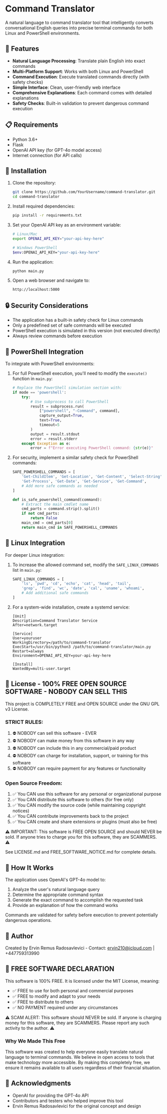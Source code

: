 # Command Translator

A natural language to command translator tool that intelligently converts conversational English queries into precise terminal commands for both Linux and PowerShell environments.

## 🌟 Features

- **Natural Language Processing**: Translate plain English into exact commands
- **Multi-Platform Support**: Works with both Linux and PowerShell
- **Command Execution**: Execute translated commands directly (with safety checks)
- **Simple Interface**: Clean, user-friendly web interface
- **Comprehensive Explanations**: Each command comes with detailed explanations
- **Safety Checks**: Built-in validation to prevent dangerous command execution

## 📋 Requirements

- Python 3.6+
- Flask
- OpenAI API key (for GPT-4o model access)
- Internet connection (for API calls)

## 🚀 Installation

1. Clone the repository:
   ```bash
   git clone https://github.com/YourUsername/command-translator.git
   cd command-translator
   ```

2. Install required dependencies:
   ```bash
   pip install -r requirements.txt
   ```

3. Set your OpenAI API key as an environment variable:
   ```bash
   # Linux/Mac
   export OPENAI_API_KEY="your-api-key-here"
   
   # Windows PowerShell
   $env:OPENAI_API_KEY="your-api-key-here"
   ```

4. Run the application:
   ```bash
   python main.py
   ```

5. Open a web browser and navigate to:
   ```
   http://localhost:5000
   ```

## 🔒 Security Considerations

- The application has a built-in safety check for Linux commands
- Only a predefined set of safe commands will be executed
- PowerShell execution is simulated in this version (not executed directly)
- Always review commands before execution

## 🔄 PowerShell Integration

To integrate with PowerShell environments:

1. For full PowerShell execution, you'll need to modify the `execute()` function in `main.py`:
   ```python
   # Replace the PowerShell simulation section with:
   if mode == 'powershell':
       try:
           # Use subprocess to call PowerShell
           result = subprocess.run(
               ["powershell", "-Command", command],
               capture_output=True,
               text=True,
               timeout=5
           )
           output = result.stdout
           error = result.stderr
       except Exception as e:
           error = f"Error executing PowerShell command: {str(e)}"
   ```

2. For security, implement a similar safety check for PowerShell commands:
   ```python
   SAFE_POWERSHELL_COMMANDS = [
       'Get-ChildItem', 'Get-Location', 'Get-Content', 'Select-String',
       'Get-Process', 'Get-Date', 'Get-Service', 'Get-Command',
       # Add more safe commands as needed
   ]
   
   def is_safe_powershell_command(command):
       # Extract the main cmdlet name
       cmd_parts = command.strip().split()
       if not cmd_parts:
           return False
       main_cmd = cmd_parts[0]
       return main_cmd in SAFE_POWERSHELL_COMMANDS
   ```

## 🐧 Linux Integration

For deeper Linux integration:

1. To increase the allowed command set, modify the `SAFE_LINUX_COMMANDS` list in `main.py`:
   ```python
   SAFE_LINUX_COMMANDS = [
       'ls', 'pwd', 'cd', 'echo', 'cat', 'head', 'tail', 
       'grep', 'find', 'wc', 'date', 'cal', 'uname', 'whoami',
       # Add additional safe commands
   ]
   ```

2. For a system-wide installation, create a systemd service:
   ```
   [Unit]
   Description=Command Translator Service
   After=network.target

   [Service]
   User=youruser
   WorkingDirectory=/path/to/command-translator
   ExecStart=/usr/bin/python3 /path/to/command-translator/main.py
   Restart=always
   Environment=OPENAI_API_KEY=your-api-key-here

   [Install]
   WantedBy=multi-user.target
   ```

## 📜 License - 100% FREE OPEN SOURCE SOFTWARE - NOBODY CAN SELL THIS

This project is COMPLETELY FREE and OPEN SOURCE under the GNU GPL v3 License.

### STRICT RULES:
1. ⛔ NOBODY can sell this software - EVER
2. ⛔ NOBODY can make money from this software in any way
3. ⛔ NOBODY can include this in any commercial/paid product
4. ⛔ NOBODY can charge for installation, support, or training for this software
5. ⛔ NOBODY can require payment for any features or functionality

### Open Source Freedom:
1. ✅ You CAN use this software for any personal or organizational purpose
2. ✅ You CAN distribute this software to others (for free only)
3. ✅ You CAN modify the source code (while maintaining copyright notices)
4. ✅ You CAN contribute improvements back to the project
5. ✅ You CAN create and share extensions or plugins (must also be free)

⚠️ IMPORTANT: This software is FREE OPEN SOURCE and should NEVER be sold. If anyone tries to charge you for this software, they are SCAMMERS. ⚠️

See LICENSE.md and FREE_SOFTWARE_NOTICE.md for complete details.

## 🧠 How It Works

The application uses OpenAI's GPT-4o model to:
1. Analyze the user's natural language query
2. Determine the appropriate command syntax
3. Generate the exact command to accomplish the requested task
4. Provide an explanation of how the command works

Commands are validated for safety before execution to prevent potentially dangerous operations.

## 👤 Author

Created by Ervin Remus Radosavlevici - Contact: ervin210@icloud.com | +447759313990

## 📄 FREE SOFTWARE DECLARATION

This software is 100% FREE. It is licensed under the MIT License, meaning:

- ✅ FREE to use for both personal and commercial purposes
- ✅ FREE to modify and adapt to your needs
- ✅ FREE to distribute to others
- ✅ NO PAYMENT required under any circumstances

⚠️ SCAM ALERT: This software should NEVER be sold. If anyone is charging money for this software, they are SCAMMERS. Please report any such activity to the author. ⚠️

### Why We Made This Free

This software was created to help everyone easily translate natural language to terminal commands. We believe in open access to tools that make technology more accessible. By making this completely free, we ensure it remains available to all users regardless of their financial situation.

## 🙏 Acknowledgments

- OpenAI for providing the GPT-4o API
- Contributors and testers who helped improve this tool
- Ervin Remus Radosavlevici for the original concept and design